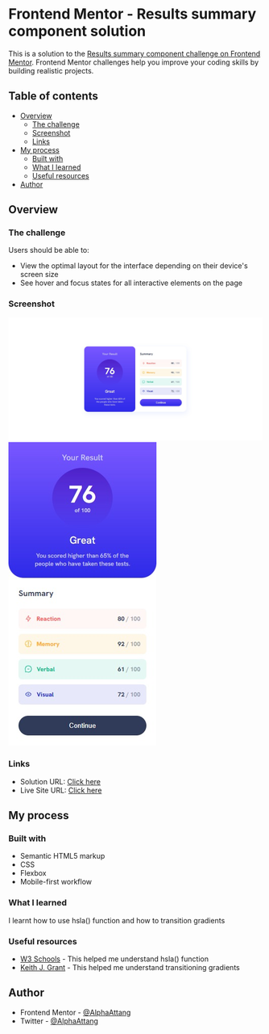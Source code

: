 # Frontend Mentor - Results summary component solution

This is a solution to the [Results summary component challenge on Frontend Mentor](https://www.frontendmentor.io/challenges/results-summary-component-CE_K6s0maV). Frontend Mentor challenges help you improve your coding skills by building realistic projects. 

## Table of contents

- [Overview](#overview)
  - [The challenge](#the-challenge)
  - [Screenshot](#screenshot)
  - [Links](#links)
- [My process](#my-process)
  - [Built with](#built-with)
  - [What I learned](#what-i-learned)
  - [Useful resources](#useful-resources)
- [Author](#author)


## Overview

### The challenge

Users should be able to:

- View the optimal layout for the interface depending on their device's screen size
- See hover and focus states for all interactive elements on the page

### Screenshot

![Desktop-view](/results-summary-component-main/design/desktop-solution.jpg)
![Mobile-view](/results-summary-component-main/design/mobile-solution.jpg)

### Links

- Solution URL: [Click here](https://www.frontendmentor.io/challenges/results-summary-component-CE_K6s0maV/hub)
- Live Site URL: [Click here](https://frontend-challenge-three-iota.vercel.app/)

## My process

### Built with

- Semantic HTML5 markup
- CSS
- Flexbox
- Mobile-first workflow

### What I learned

I learnt how to use hsla() function and how to transition gradients

### Useful resources

- [W3 Schools](https://www.w3schools.com/cssref/func_hsla.php) - This helped me understand hsla() function
- [Keith J. Grant](https://keithjgrant.com/posts/2017/07/transitioning-gradients/) - This helped me understand transitioning gradients


## Author

- Frontend Mentor - [@AlphaAttang](https://www.frontendmentor.io/profile/AlphaAttang)
- Twitter - [@AlphaAttang](https://www.twitter.com/AlphaAttang)
